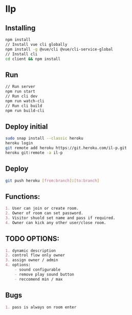 
# Ilp

## Installing
```bash
npm install
// Install vue cli globally
npm install -g @vue/cli @vue/cli-service-global
// Install cli
cd client && npm install
```

## Run
```bash
// Run server
npm run start
// Run cli dev
npm run watch-cli
// Run cli build
npm run build-cli
```

## Deploy initial
```bash
sudo snap install --classic heroku
heroku login
git remote add heroku https://git.heroku.com/il-p.git
heroku git:remote -a il-p
```

## Deploy
```bash
git push heroku [from:branch]:[to:branch]
```

## Functions:
```md
1. User can join or create room.
2. Owner of room can set password.
3. Visitor shuold set name and pass if required.
4. Owner can kick any other user/close room.
```

## TODO OPTIONS:
```md
1. dynamic description
2. control flow only owner
3. assign owner / admin
4. options:
    - sound configurable
    - remove play sound button    
    - reccomend min / max
```
## Bugs
```md
1. pass is always on room enter
```